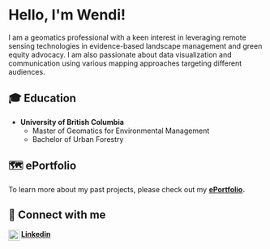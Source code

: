 <h1>Hello, I'm Wendi!</h1><p>I am a geomatics professional with a keen interest in leveraging remote sensing technologies in evidence-based landscape management and green equity advocacy. I am also passionate about data visualization and communication using various mapping approaches targeting different audiences.<p>

<h2>🎓 Education</h2>
  
- <b>University of British Columbia</b>
  - Master of Geomatics for Environmental Management
  - Bachelor of Urban Forestry
  
<h2>🗺 ePortfolio</h2>
  
  To learn more about my past projects, please check out my <b>[ePortfolio](https://wendiz3.github.io/ePortfolio.github.io/).<b>

<h2>🔗 Connect with me</h2>
  
<img align="left" alt="Wendi Zhang | LinkedIn" width="22px" src="https://cdn.jsdelivr.net/npm/simple-icons@v3/icons/linkedin.svg" />[Linkedin](https://www.linkedin.com/in/wendi-zhang-7b815b198/)

